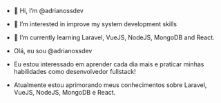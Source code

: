 - 👋 Hi, I’m @adrianossdev
- 👀 I’m interested in improve my system development skills 
- 🌱 I’m currently learning Laravel, VueJS, NodeJS, MongoDB and React.

- Olá, eu sou @adrianossdev
- Eu estou interessado em aprender cada dia mais e praticar minhas habilidades como desenvolvedor fullstack!
- Atualmente estou aprimorando meus conhecimentos sobre Laravel, VueJS, NodeJS, MongoDB e React.
